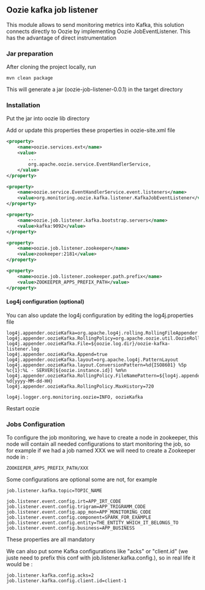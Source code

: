 ## Oozie kafka job listener

This module allows to send monitoring metrics into Kafka, this solution connects directly to Oozie by implementing Oozie JobEventListener. This has the advantage of direct instrumentation

### Jar preparation

After cloning the project locally, run

```
mvn clean package
```
This will generate a jar (oozie-job-listener-0.0.1) in the target directory

### Installation

Put the jar into oozie lib directory

Add or update this properties these properties in oozie-site.xml file

```xml
<property>
    <name>oozie.services.ext</name>
    <value>
        ...
        org.apache.oozie.service.EventHandlerService,
    </value>
</property>

<property>
    <name>oozie.service.EventHandlerService.event.listeners</name>
    <value>org.monitoring.oozie.kafka.listener.KafkaJobEventListener</value>
</property>

<property>
    <name>oozie.job.listener.kafka.bootstrap.servers</name>
    <value>kafka:9092</value>
</property>

<property>
    <name>oozie.job.listener.zookeeper</name>
    <value>zookeeper:2181</value>
</property>

<property>
    <name>oozie.job.listener.zookeeper.path.prefix</name>
    <value>ZOOKEEPER_APPS_PREFIX_PATH</value>
</property>
```

#### Log4j configuration (optional)
You can also update the log4j configuration by editing the log4j.properties file

```
log4j.appender.oozieKafka=org.apache.log4j.rolling.RollingFileAppender
log4j.appender.oozieKafka.RollingPolicy=org.apache.oozie.util.OozieRollingPolicy
log4j.appender.oozieKafka.File=${oozie.log.dir}/oozie-kafka-listener.log
log4j.appender.oozieKafka.Append=true
log4j.appender.oozieKafka.layout=org.apache.log4j.PatternLayout
log4j.appender.oozieKafka.layout.ConversionPattern=%d{ISO8601} %5p %c{1}:%L - SERVER[${oozie.instance.id}] %m%n
log4j.appender.oozieKafka.RollingPolicy.FileNamePattern=${log4j.appender.oozieKafka.File}-%d{yyyy-MM-dd-HH}
log4j.appender.oozieKafka.RollingPolicy.MaxHistory=720

log4j.logger.org.monitoring.oozie=INFO, oozieKafka
```

Restart oozie

### Jobs Configuration

To configure the job monitoring, we have to create a node in zookeeper, this node will contain all needed configurations to start monitoring the job, so for example if we had a job named XXX we will need to create a Zookeeper node in :
```
ZOOKEEPER_APPS_PREFIX_PATH/XXX
```
Some configurations are optional some are not, for example

```
job.listener.kafka.topic=TOPIC_NAME

job.listener.event.config.irt=APP_IRT_CODE
job.listener.event.config.trigram=APP_TRIGRAMM_CODE
job.listener.event.config.app_mon=APP_MONITORING_CODE
job.listener.event.config.component=SPARK_FOR_EXAMPLE
job.listener.event.config.entity=THE_ENTITY_WHICH_IT_BELONGS_TO
job.listener.event.config.business=APP_BUSINESS
```
These properties are all mandatory

We can also put some Kafka configurations like "acks" or "client.id" (we juste need to prefix this conf with job.listener.kafka.config.), so in real life it would be :

```
job.listener.kafka.config.acks=2
job.listener.kafka.config.client.id=client-1
```
